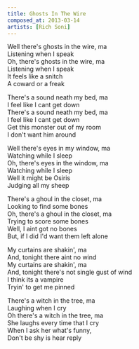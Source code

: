 ```yaml
---
title: Ghosts In The Wire
composed_at: 2013-03-14
artists: [Rich Soni]
---
```


Well there's ghosts in the wire, ma  
Listening when I speak  
Oh, there's ghosts in the wire, ma  
Listening when I speak  
It feels like a snitch  
A coward or a freak  

There's a sound neath my bed, ma  
I feel like I cant get down  
There's a sound neath my bed, ma  
I feel like I cant get down  
Get this monster out of my room  
I don't want him around  

Well there's eyes in my window, ma  
Watching while I sleep  
Oh, there's eyes in the window, ma  
Watching while I sleep  
Well it might be Osiris   
Judging all my sheep  

There's a ghoul in the closet, ma  
Looking to find some bones  
Oh, there's a ghoul in the closet, ma  
Trying to score some bones  
Well, I aint got no bones  
But, if I did I'd want them left alone  

My curtains are shakin', ma  
And, tonight there aint no wind  
My curtains are shakin', ma  
And, tonight there's not single gust of wind  
I think its a vampire  
Tryin' to get me pinned  

There's a witch in the tree, ma  
Laughing when I cry  
Oh there's a witch in the tree, ma  
She laughs every time that I cry  
When I ask her what's funny,  
Don't be shy is hear reply  
